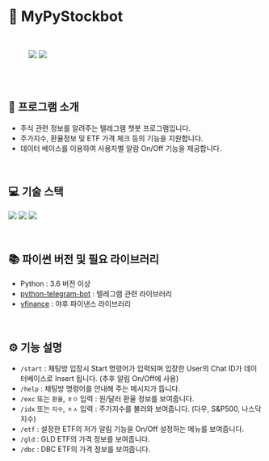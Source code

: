# 🤖 MyPyStockbot

<br/>

<figure class="half">
<a href="link"><img src="https://github.com/devlogbase/my-py-stockbot/assets/155949809/298f26e2-fe94-41fb-979e-324372b3f4a6"></a>
<a href="link"><img src="https://github.com/devlogbase/my-py-stockbot/assets/155949809/320ae39d-e639-4e03-9a9f-84c720399bb7"></a>
</figure>

<br/>
<br/>

## 📢 프로그램 소개

- 주식 관련 정보를 알려주는 텔레그램 챗봇 프로그램입니다.
- 주가지수, 환율정보 및 ETF 가격 체크 등의 기능을 지원합니다.
- 데이터 베이스를 이용하여 사용자별 알람 On/Off 기능을 제공합니다.

<br/>

## 💻️ 기술 스택

<p>
<img src="https://img.shields.io/badge/Python-3776AB?style=for-the-badge&logo=Python&logoColor=white">
<img src="https://img.shields.io/badge/mysql-4479A1?style=for-the-badge&logo=mysql&logoColor=white">
<img src="https://img.shields.io/badge/linux-FCC624?style=for-the-badge&logo=linux&logoColor=black">
</p>

<br/>

## 📚 파이썬 버전 및 필요 라이브러리

- Python : 3.6 버전 이상
- <a href="https://python-telegram-bot.org/">python-telegram-bot</a> : 텔레그램 관련 라이브러리
- <a href="https://github.com/ranaroussi/yfinance/">yfinance</a> : 야후 파이낸스 라이브러리

<br/>

## ⚙️ 기능 설명

- `/start` : 채팅방 입장시 Start 명령어가 입력되며 입장한 User의 Chat ID가 데이터베이스로 Insert 됩니다. (추후 알림 On/Off에 사용)
- `/help` : 채팅방 명령어를 안내해 주는 메시지가 뜹니다.
- `/exc` 또는 `환율`, `ㅎㅇ` 입력 : 원/달러 환율 정보를 보여줍니다.
- `/idx` 또는 `지수`, `ㅈㅅ` 입력 : 주가지수를 불러와 보여줍니다. (다우, S&P500, 나스닥 지수)
- `/etf` : 설정한 ETF의 저가 알림 기능을 On/Off 설정하는 메뉴를 보여줍니다.
- `/gld` : GLD ETF의 가격 정보를 보여줍니다.
- `/dbc` : DBC ETF의 가격 정보를 보여줍니다.

<br/>

